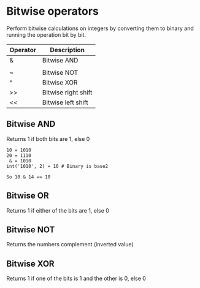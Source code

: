# Bitwise operators
Perform bitwise calculations on integers by converting them to binary and running the operation bit by bit.

| Operator | Description         |
|----------|---------------------|
| &        | Bitwise AND         |
| |        | Bitwise OR          |
| ~        | Bitwise NOT         |
| ^        | Bitwise XOR         |
| >>       | Bitwise right shift |
| <<       | Bitwise left shift  |

## Bitwise AND
Returns 1 if both bits are 1, else 0

```
10 = 1010
20 = 1110
 & = 1010
int('1010', 2) = 10 # Binary is base2

So 10 & 14 == 10
```

## Bitwise OR
Returns 1 if either of the bits are 1, else 0

## Bitwise NOT
Returns the numbers complement (inverted value)

## Bitwise XOR
Returns 1 if one of the bits is 1 and the other is 0, else 0

